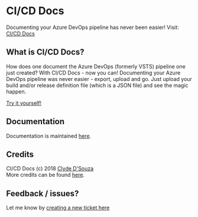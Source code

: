 # CI/CD Docs   
Documenting your Azure DevOps pipeline has never been easier! Visit: [CI/CD Docs](https://bit.ly/cicd-docs)


## What is CI/CD Docs?   
How does one document the Azure DevOps (formerly VSTS) pipeline one just created? With CI/CD Docs - now you can! Documenting your Azure DevOps pipeline was never easier - export, upload and go. Just upload your build and/or release definition file (which is a JSON file) and see the magic happen.   

[Try it yourself!](https://bit.ly/cicd-docs)

## Documentation
Documentation is maintained [here](http://bit.ly/cicd-docs-docs).

## Credits  
CI/CD Docs (c) 2018 [Clyde D'Souza](https://clydedsouza.net)   
More credits can be found [here](https://cicd-docs.gitbook.io/docs/credits).  

## Feedback / issues? 
Let me know by [creating a new ticket here](https://github.com/ClydeDz/cicd-docs/issues/new)



